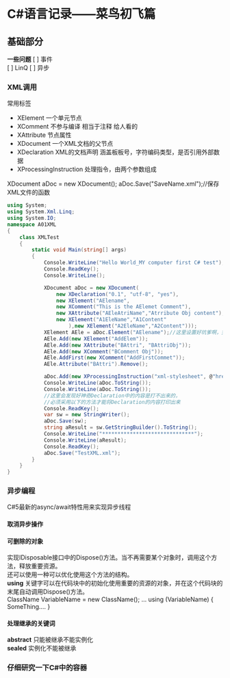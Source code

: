 # C#语言记录——菜鸟初飞篇  
## 基础部分
**一些问题**
[ ] 事件  
[ ] LinQ
[ ] 异步  

### XML调用  
常用标签
+ XElement 一个单元节点
+ XComment 不参与编译 相当于注释 给人看的
+ XAttribute 节点属性
+ XDocument 一个XML文档的父节点
+ XDeclaration XML的文档声明 涵盖板板号，字符编码类型，是否引用外部数据
+ XProcessingInstruction 处理指令，由两个参数组成

XDocument aDoc = new XDocument();
aDoc.Save("SaveName.xml");//保存XML文件的函数  
```C#
using System;
using System.Xml.Linq;
using System.IO;
namespace A01XML
{
    class XMLTest
    {
        static void Main(string[] args)
        {
            Console.WriteLine("Hello World_MY computer first C# test");
            Console.ReadKey();
            Console.WriteLine();

            XDocument aDoc = new XDocument(
                new XDeclaration("0.1", "utf-8", "yes"),
                new XElement("AElename",
                new XComment("This is the AElemet Comment"),
                new XAttribute("AEleAtriName","Atrribute Obj content"),
                new XElement("A1EleName","A1Content"
                    ),new XElement("A2EleName","A2Content")));
            XElement AEle = aDoc.Element("AElename");//这里设置好坑爹啊，完全不能输入错误的字符
            AEle.Add(new XElement("AddElem"));
            AEle.Add(new XAttribute("BAttri", "BAttriObj"));
            AEle.Add(new XComment("BComment Obj"));
            AEle.AddFirst(new XComment("AddFirstCommet"));
            AEle.Attribute("BAttri").Remove();

            aDoc.Add(new XProcessingInstruction("xml-stylesheet", @"href=""stories.css""type=""text/css"""));
            Console.WriteLine(aDoc.ToString());
            Console.WriteLine(aDoc.ToString());
            //这里会发现好神奇Declaration中的内容是打不出来的，
            //必须采用以下的方法才能将Declaration的内容打印出来
            Console.ReadKey();
            var sw = new StringWriter();
            aDoc.Save(sw);
            string aResult = sw.GetStringBuilder().ToString();
            Console.WriteLine("******************************");
            Console.WriteLine(aResult);
            Console.ReadKey();
            aDoc.Save("TestXML.xml");
        }
    }
}
```
### 异步编程  
C#5最新的async/await特性用来实现异步线程

#### 取消异步操作

#### 可删除的对象
实现IDisposable接口中的Dispose()方法。当不再需要某个对象时，调用这个方法，释放重要资源。  
还可以使用一种可以优化使用这个方法的结构。  
**using** 关键字可以在代码块中的初始化使用重要的资源的对象，并在这个代码块的末尾自动调用Dispose()方法。    
ClassName VariableName = new ClassName();
...
using (VariableName)
{
	SomeThing....
}  
#### 处理继承的关键词
**abstract** 只能被继承不能实例化  
**sealed** 实例化不能被继承  

### 仔细研究一下C#中的容器

